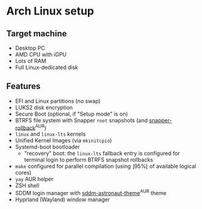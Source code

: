 # Arch Linux setup

## Target machine

- Desktop PC
- AMD CPU with iGPU
- Lots of RAM
- Full Linux-dedicated disk

## Features

- EFI and Linux partitions (no swap)
- LUKS2 disk encryption
- Secure Boot (optional, if "Setup mode" is on)
- BTRFS file system with Snapper `root` snapshots (and [snapper-rollback](https://aur.archlinux.org/packages/snapper-rollback)<sup>AUR</sup>)
- `linux` and `linux-lts` kernels
- Unified Kernel Images (via `mkinitcpio`)
- Systemd-boot bootloader
  - "recovery" boot: the `linux-lts` fallback entry is configured for terminal login to perform BTRFS snapshot rollbacks
- `make` configured for parallel compilation (using ⌋95%⌊ of available logical cores)
- `yay` AUR helper
- ZSH shell
- SDDM login manager with [sddm-astronaut-theme](https://aur.archlinux.org/packages/sddm-astronaut-theme)<sup>AUR</sup> theme
- Hyprland (Wayland) window manager
